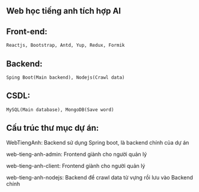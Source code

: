 ## Web học tiếng anh tích hợp AI

## Front-end: 
    Reactjs, Bootstrap, Antd, Yup, Redux, Formik

## Backend: 
    Sping Boot(Main backend), Nodejs(Crawl data)

## CSDL: 
    MySQL(Main database), MongoDB(Save word)

## Cấu trúc thư mục dự án:

WebTiengAnh: Backend sử dụng Spring boot, là backend chính của dự án

web-tieng-anh-admin: Frontend giành cho người quản lý

web-tieng-anh-client: Frontend giành cho người quản lý

web-tieng-anh-nodejs: Backend để crawl data từ vựng rồi lưu vào Backend chính